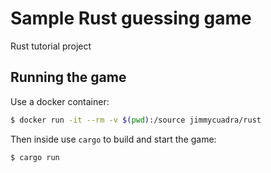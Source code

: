 # Sample Rust guessing game
Rust tutorial project

## Running the game

Use a docker container:

```bash
$ docker run -it --rm -v $(pwd):/source jimmycuadra/rust
```

Then inside use `cargo` to build and start the game:

```bash
$ cargo run
```
